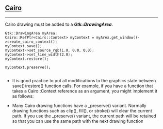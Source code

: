 ## [Cairo](https://www.cairographics.org/documentation/cairomm/reference/examples.html)
___

Cairo drawing must be added to a **_Gtk::DrawingArea_**.
```
Gtk::DrawingArea myArea;
Cairo::RefPtr<Cairo::Context> myContext = myArea.get_window()->create_cairo_context();
myContext.save();
myContext->set_source_rgb(1.0, 0.0, 0.0);
myContext->set_line_width(2.0);
myContext.restore();

myContext.preserve();


```

* It is good practice to put all modifications to the graphics state between save()/restore()
function calls. For example, if you have a function that takes a Cairo::Context reference as an
argument, you might implement it as follows:

* Many Cairo drawing functions have a _preserve() variant. Normally drawing functions such as
  clip(), fill(), or stroke() will clear the current path. If you use the _preserve() variant, the
  current path will be retained so that you can use the same path with the next drawing function